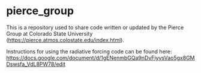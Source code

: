 # pierce_group
This is a repository used to share code written or updated by the Pierce Group at Colorado State University (https://pierce.atmos.colostate.edu/index.html).

Instructions for using the radiative forcing code can be found here: https://docs.google.com/document/d/1gENenmbGQa9nDvFiyysVao5gx8GMDswsfa_VdL8PW78/edit
